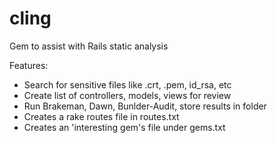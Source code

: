 cling
=====

Gem to assist with Rails static analysis

Features:

- Search for sensitive files like .crt, .pem, id_rsa, etc
- Create list of controllers, models, views for review
- Run Brakeman, Dawn, Bunlder-Audit, store results in folder
- Creates a rake routes file in routes.txt
- Creates an 'interesting gem's file under gems.txt
